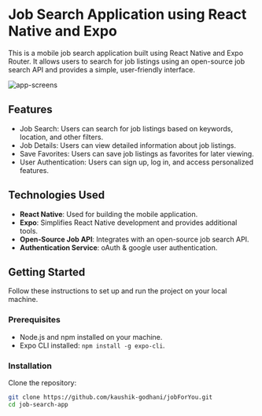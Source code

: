 # Job Search Application using React Native and Expo

This is a mobile job search application built using React Native and Expo Router. It allows users to search for job listings using an open-source job search API and provides a simple, user-friendly interface.

![app-screens](https://github.com/kaushik-godhani/jobForYou/assets/68903480/c22d6226-83ec-4f15-b0f6-10893a08b5e0)

## Features

- Job Search: Users can search for job listings based on keywords, location, and other filters.
- Job Details: Users can view detailed information about job listings.
- Save Favorites: Users can save job listings as favorites for later viewing.
- User Authentication: Users can sign up, log in, and access personalized features.

## Technologies Used

- **React Native**: Used for building the mobile application.
- **Expo**: Simplifies React Native development and provides additional tools.
- **Open-Source Job API**: Integrates with an open-source job search API.
- **Authentication Service**: oAuth & google user authentication.

## Getting Started

Follow these instructions to set up and run the project on your local machine.

### Prerequisites

- Node.js and npm installed on your machine.
- Expo CLI installed: `npm install -g expo-cli`.

### Installation

 Clone the repository:

   ```bash
   git clone https://github.com/kaushik-godhani/jobForYou.git
   cd job-search-app
